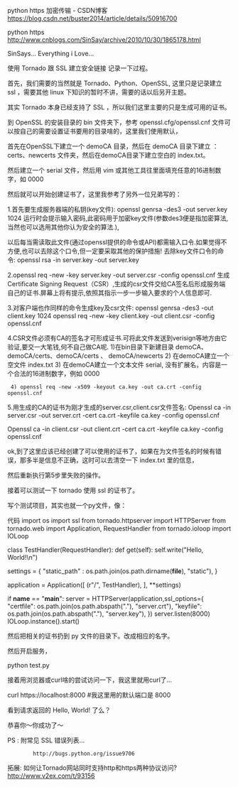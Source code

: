 python https 加密传输 - CSDN博客 https://blog.csdn.net/buster2014/article/details/50916700

python https http://www.cnblogs.com/SinSay/archive/2010/10/30/1865178.html

SinSays...
Everything i Love...

使用 Tornado 跟 SSL 建立安全链接
记录一下过程。

首先，我们需要的当然就是 Tornado、Python、OpenSSL, 这里只是记录建立 ssl ，需要其他 linux 下知识的暂时不讲，需要的话以后另开主题。

其实 Tornado 本身已经支持了 SSL ，所以我们这里主要的只是生成可用的证书。

到 OpenSSL 的安装目录的 bin 文件夹下，参考 openssl.cfg/openssl.cnf 文件可以按自己的需要设置证书要用的目录啥的，这里我们使用默认，

首先在OpenSSL下建立一个 demoCA 目录，然后在 demoCA 目录下建立 ：certs、newcerts 文件夹，然后在demoCA目录下建立空白的 index.txt。

然后建立一个  serial 文件，然后用 vim 或其他工具往里面填充任意的16进制数字，如 0000


然后就可以开始创建证书了，这里我参考了另外一位兄弟写的：

 

1.首先要生成服务器端的私钥(key文件):
openssl genrsa -des3 -out server.key 1024
运行时会提示输入密码,此密码用于加密key文件(参数des3便是指加密算法,当然也可以选用其他你认为安全的算法.),

以后每当需读取此文件(通过openssl提供的命令或API)都需输入口令.如果觉得不方便,也可以去除这个口令,但一定要采取其他的保护措施!
去除key文件口令的命令:
openssl rsa -in server.key -out server.key

2.openssl req -new -key server.key -out server.csr -config openssl.cnf
生成Certificate Signing Request（CSR）,生成的csr文件交给CA签名后形成服务端自己的证书.屏幕上将有提示,依照其指示一步一步输入要求的个人信息即可.

3.对客户端也作同样的命令生成key及csr文件:
openssl genrsa -des3 -out client.key 1024
openssl req -new -key client.key -out client.csr -config openssl.cnf

4.CSR文件必须有CA的签名才可形成证书.可将此文件发送到verisign等地方由它验证,要交一大笔钱,何不自己做CA呢.
    1)在bin目录下新建目录 demoCA、demoCA/certs、demoCA/certs  、 demoCA/newcerts
    2) 在demoCA建立一个空文件 index.txt
    3) 在demoCA建立一个文本文件 serial, 没有扩展名，内容是一个合法的16进制数字，例如 0000 
    
     4) openssl req -new -x509 -keyout ca.key -out ca.crt -config openssl.cnf

5.用生成的CA的证书为刚才生成的server.csr,client.csr文件签名:
Openssl ca -in server.csr -out server.crt -cert ca.crt -keyfile ca.key -config openssl.cnf

Openssl ca -in client.csr -out client.crt -cert ca.crt -keyfile ca.key -config openssl.cnf



ok,到了这里应该已经创建了可以使用的证书了，如果在为文件签名的时候有错误，那多半是信息不正确，这时可以去清空一下 index.txt 里的信息，

然后重新执行第5步里失败的操作。 

 

接着可以测试一下 tornado 使用 ssl 的证书了。

写个测试项目，其实也就一个py文件，像：

 

代码
import os
import ssl
from tornado.httpserver import HTTPServer
from tornado.web import Application, RequestHandler
from tornado.ioloop import IOLoop

class TestHandler(RequestHandler):
    def get(self):
        self.write("Hello, World!\n")

settings = {
    "static_path" : os.path.join(os.path.dirname(__file__), "static"),
}

application = Application([
    (r"/", TestHandler),
], **settings)

if __name__ == "__main__":
    server = HTTPServer(application,ssl_options={
           "certfile": os.path.join(os.path.abspath("."), "server.crt"),
           "keyfile": os.path.join(os.path.abspath("."), "server.key"),
       })
    server.listen(8000)
    IOLoop.instance().start()


 然后把相关的证书扔到 py 文件的目录下。改成相应的名字。

然后开启服务，

 

python test.py


 接着用浏览器或curl啥的尝试访问一下，我这里就用curl了...

 

curl https://localhost:8000 #我这里用的默认端口是 8000


看到请求返回的 Hello, World! 了么？

恭喜你～你成功了～ 

 

 

 PS : 附常见 SSL 错误列表... 

            http://bugs.python.org/issue9706 











拓展:
如何让Tornado网站同时支持http和https两种协议访问?
http://www.v2ex.com/t/93156
